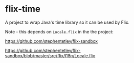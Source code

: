 # flix-time

A project to wrap Java's time library so it can be used by Flix.

Note - this depends on `Locale.flix` in the the project:

https://github.com/stephentetley/flix-sandbox

https://github.com/stephentetley/flix-sandbox/blob/master/src/flix/I18n/Locale.flix
